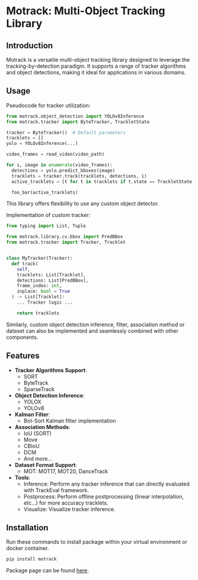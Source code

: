 # Motrack: Multi-Object Tracking Library

## Introduction

Motrack is a versatile multi-object tracking library designed to 
leverage the tracking-by-detection paradigm. 
It supports a range of tracker algorithms and object detections, 
making it ideal for applications in various domains.

## Usage

Pseudocode for tracker utilization:

```python
from motrack.object_detection import YOLOv8Inference
from motrack.tracker import ByteTracker, TrackletState

tracker = ByteTracker()  # Default parameters
tracklets = []
yolo = YOLOv8Inference(...)

video_frames = read_video(video_path)

for i, image in enumerate(video_frames):
  detections = yolo.predict_bboxes(image)
  tracklets = tracker.track(tracklets, detections, i)
  active_tracklets = [t for t in tracklets if t.state == TrackletState.ACTIVE]

  foo_bar(active_tracklets)
```

This library offers flexibility to use any custom object detector.

Implementation of custom tracker:

```python
from typing import List, Tuple

from motrack.library.cv.bbox import PredBBox
from motrack.tracker import Tracker, Tracklet


class MyTracker(Tracker):
  def track(
    self,
    tracklets: List[Tracklet],
    detections: List[PredBBox],
    frame_index: int,
    inplace: bool = True
  ) -> List[Tracklet]:
    ... Tracker logic ...

    return tracklets
```

Similarly, custom object detection inference, filter, association method
or dataset can also be implemented and seamlessly combined
with other components.

## Features
- **Tracker Algorithms Support**: 
  - SORT
  - ByteTrack
  - SparseTrack
- **Object Detection Inference**:
  - YOLOX
  - YOLOv8
- **Kalman Filter**:
  - Bot-Sort Kalman filter implementation
- **Association Methods**:
  - IoU (SORT)
  - Move
  - CBIoU
  - DCM
  - And more...
- **Dataset Format Support**:
  - MOT: MOT17, MOT20, DanceTrack 
- **Tools**:
  - Inference: Perform any tracker inference that can directly evaluated with TrackEval framework.
  - Postprocess: Perform offline postprocessing (linear interpolation, etc...) for more accuracy tracklets.
  - Visualize: Visualize tracker inference.

## Installation

Run these commands to install package within your virtual environment or docker container.

```bash
pip install motrack
```

Package page can be found [here](https://pypi.org/project/motrack/).
